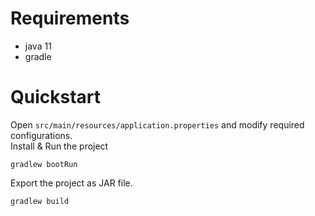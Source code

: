 # Requirements
- java 11
- gradle

# Quickstart
 Open `src/main/resources/application.properties` and modify required configurations.  
Install & Run the project
```
gradlew bootRun
```

Export the project as JAR file.
```
gradlew build
```
